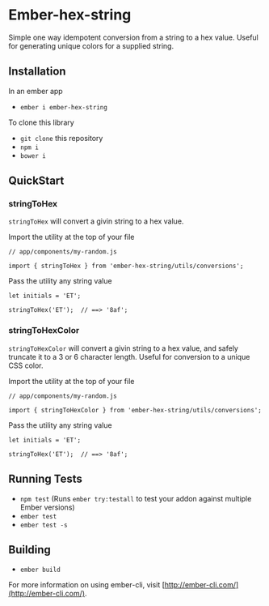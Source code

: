 # Ember-hex-string

Simple one way idempotent conversion from a string to a hex value. Useful for generating unique colors for a supplied string.

## Installation

In an ember app
* `ember i ember-hex-string`

To clone this library
* `git clone` this repository
* `npm i`
* `bower i`

## QuickStart

### stringToHex
`stringToHex` will convert a givin string to a hex value.

Import the utility at the top of your file

```
// app/components/my-random.js

import { stringToHex } from 'ember-hex-string/utils/conversions';
```

Pass the utility any string value

```
let initials = 'ET';

stringToHex('ET');  // ==> '8af';
```

### stringToHexColor
`stringToHexColor` will convert a givin string to a hex value, and safely truncate it to a 3 or 6 character length. Useful for conversion to a unique CSS color.

Import the utility at the top of your file

```
// app/components/my-random.js

import { stringToHexColor } from 'ember-hex-string/utils/conversions';
```

Pass the utility any string value

```
let initials = 'ET';

stringToHex('ET');  // ==> '8af';
```

## Running Tests

* `npm test` (Runs `ember try:testall` to test your addon against multiple Ember versions)
* `ember test`
* `ember test -s`

## Building

* `ember build`

For more information on using ember-cli, visit [http://ember-cli.com/](http://ember-cli.com/).
